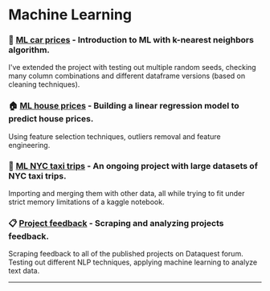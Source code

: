# Machine Learning

### 🚙 [ML car prices](https://github.com/grumpyclimber/portfolio/tree/main/ml/intro_car_prices) - Introduction to ML with k-nearest neighbors algorithm. 
I've extended the project with testing out multiple random seeds, checking many column combinations and different dataframe versions (based on cleaning techniques).

### 🏠 [ML house prices](https://github.com/grumpyclimber/portfolio/tree/main/ml/house_prices) - Building a linear regression model to predict house prices.
Using feature selection techniques, outliers removal and feature engineering.
### :taxi: [ML NYC taxi trips](https://github.com/grumpyclimber/portfolio/tree/main/ml/taxis_large) - An ongoing project with large datasets of NYC taxi trips.
Importing and merging them with other data, all while trying to fit under strict memory limitations of a kaggle notebook.

### 📋 [Project feedback](https://github.com/grumpyclimber/portfolio/tree/main/ml/nlp_feedback) -  Scraping and analyzing projects feedback. 
Scraping feedback to all of the published projects on Dataquest forum. Testing out different NLP techniques, applying machine learning to analyze text data.

---
